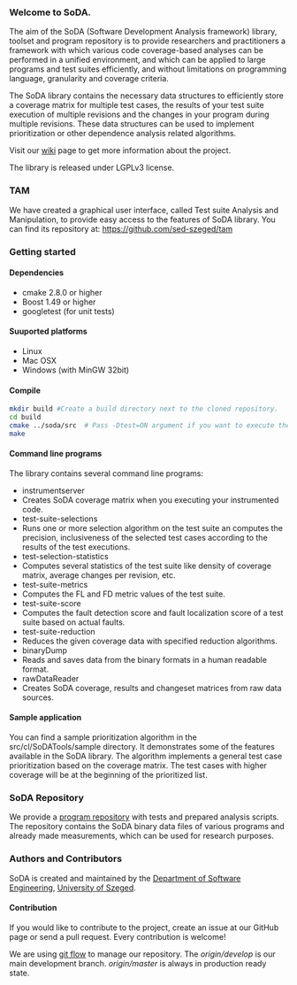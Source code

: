 ### Welcome to SoDA.

The aim of the SoDA (Software Development Analysis framework) library, toolset and program repository is to provide researchers and practitioners a framework with which various code coverage-based analyses can be performed in a unified environment, and which can be applied to large programs and test suites efficiently, and without limitations on programming language, granularity and coverage criteria.

The SoDA library contains the necessary data structures to efficiently store a coverage matrix for multiple test cases, the results of your test suite execution of multiple revisions and the changes in your program during multiple revisions. These data structures can be used to implement prioritization or other dependence analysis related algorithms. 

Visit our [wiki](https://github.com/sed-szeged/soda/wiki/) page to get more information about the project.

The library is released under LGPLv3 license.

### TAM

We have created a graphical user interface, called Test suite Analysis and Manipulation, to provide easy access to the features of SoDA library. 
You can find its repository at: https://github.com/sed-szeged/tam

### Getting started

#### Dependencies

* cmake 2.8.0 or higher
* Boost 1.49 or higher
* googletest (for unit tests)
 
#### Suuported platforms

* Linux
* Mac OSX
* Windows (with MinGW 32bit)


#### Compile

```bash
mkdir build #Create a build directory next to the cloned repository.
cd build
cmake ../soda/src  # Pass -Dtest=ON argument if you want to execute the unit tests.
make
```

#### Command line programs

The library contains several command line programs:
* instrumentserver
 * Creates SoDA coverage matrix when you executing your instrumented code.
* test-suite-selections
 * Runs one or more selection algorithm on the test suite an computes the precision, inclusiveness of the selected test cases according to the results of the test executions.
* test-selection-statistics
 * Computes several statistics of the test suite like density of coverage matrix, average changes per revision, etc.
* test-suite-metrics
 * Computes the FL and FD metric values of the test suite.
* test-suite-score
 * Computes the fault detection score and fault localization score of a test suite based on actual faults.
* test-suite-reduction
 * Reduces the given coverage data with specified reduction algorithms.
* binaryDump
 * Reads and saves data from the binary formats in a human readable format.
* rawDataReader
 * Creates SoDA coverage, results and changeset matrices from raw data sources.

#### Sample application

You can find a sample prioritization algorithm in the src/cl/SoDATools/sample directory. It demonstrates some of the features available in the SoDA library. The algorithm implements a general test case prioritization based on the coverage matrix. The test cases with higher coverage will be at the beginning of the prioritized list.

### SoDA Repository

We provide a [program repository](http://www.sed.inf.u-szeged.hu/soda) with tests and prepared analysis scripts. The repository contains the SoDA binary data files of various programs and already made measurements, which can be used for research purposes.

### Authors and Contributors

SoDA is created and maintained by the [Department of Software Engineering](http://www.sed.hu), [University of Szeged](http://www.u-szeged.hu). 

#### Contribution
If you would like to contribute to the project, create an issue at our GitHub page or send a pull request. Every contribution is welcome!

We are using [git flow](http://danielkummer.github.io/git-flow-cheatsheet/) to manage our repository.
The *origin/develop* is our main development branch. *origin/master* is always in production ready state.
